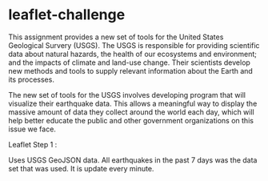 # leaflet-challenge

This assignment provides a new set of tools for the United States Geological Survery (USGS). The USGS is responsible for providing scientific data about natural hazards, the health of our ecosystems and environment; and the impacts of climate and land-use change. Their scientists develop new methods and tools to supply relevant information about the Earth and its processes. 

The new set of tools for the USGS involves developing program that will visualize their earthquake data.
This allows a meaningful way to display the massive amount of data they collect around the world each day, which
will help better educate the public and other government organizations on this issue we face.

Leaflet Step 1 :

  Uses USGS GeoJSON data. All earthquakes in the past 7 days was the data set that was used. It is update every minute.

  
 
